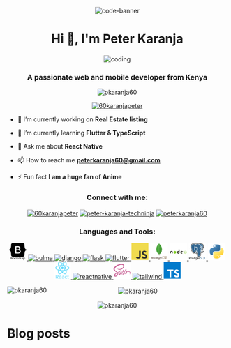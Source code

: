 <p align="center">
  <img alt="code-banner" width=500 src="" >
</p>
<h1 align="center">Hi 👋, I'm Peter Karanja</h1>
<p align="center">
  <img align="center" alt="coding" width="400" src="https://cdn.dribbble.com/users/1162077/screenshots/3848914/programmer.gif">
</p>
<h3 align="center">A passionate web and mobile developer from Kenya</h3>

<p align="center"> <img src="https://komarev.com/ghpvc/?username=pkaranja60&label=Profile%20views&color=0e75b6&style=flat" alt="pkaranja60" /> </p>

<p align="center"> <a href="https://twitter.com/60karanjapeter" target="blank"><img src="https://img.shields.io/twitter/follow/60karanjapeter?logo=twitter&style=for-the-badge" alt="60karanjapeter" /></a> </p>

- 🔭 I’m currently working on **Real Estate listing**

- 🌱 I’m currently learning **Flutter & TypeScript**

- 💬 Ask me about **React Native**

- 📫 How to reach me **peterkaranja60@gmail.com**

- ⚡ Fun fact **I am a huge fan of Anime**

<h3 align="center">Connect with me:</h3>
<p align="center">
<a href="https://twitter.com/60karanjapeter" target="blank"><img align="center" src="https://raw.githubusercontent.com/rahuldkjain/github-profile-readme-generator/master/src/images/icons/Social/twitter.svg" alt="60karanjapeter" height="30" width="40" /></a>
<a href="https://linkedin.com/in/peter-karanja-techninja" target="blank"><img align="center" src="https://raw.githubusercontent.com/rahuldkjain/github-profile-readme-generator/master/src/images/icons/Social/linked-in-alt.svg" alt="peter-karanja-techninja" height="30" width="40" /></a>
<a href="https://instagram.com/peterkaranja60" target="blank"><img align="center" src="https://raw.githubusercontent.com/rahuldkjain/github-profile-readme-generator/master/src/images/icons/Social/instagram.svg" alt="peterkaranja60" height="30" width="40" /></a>
</p>

<h3 align="center">Languages and Tools:</h3>
<p align="center"> <a href="https://getbootstrap.com" target="_blank" rel="noreferrer"> <img src="https://raw.githubusercontent.com/devicons/devicon/master/icons/bootstrap/bootstrap-plain-wordmark.svg" alt="bootstrap" width="40" height="40"/> </a> <a href="https://bulma.io/" target="_blank" rel="noreferrer"> <img src="https://raw.githubusercontent.com/gilbarbara/logos/804dc257b59e144eaca5bc6ffd16949752c6f789/logos/bulma.svg" alt="bulma" width="40" height="40"/> </a> <a href="https://www.djangoproject.com/" target="_blank" rel="noreferrer"> <img src="https://cdn.worldvectorlogo.com/logos/django.svg" alt="django" width="40" height="40"/> </a> <a href="https://flask.palletsprojects.com/" target="_blank" rel="noreferrer"> <img src="https://www.vectorlogo.zone/logos/pocoo_flask/pocoo_flask-icon.svg" alt="flask" width="40" height="40"/> </a> <a href="https://flutter.dev" target="_blank" rel="noreferrer"> <img src="https://www.vectorlogo.zone/logos/flutterio/flutterio-icon.svg" alt="flutter" width="40" height="40"/> </a> <a href="https://developer.mozilla.org/en-US/docs/Web/JavaScript" target="_blank" rel="noreferrer"> <img src="https://raw.githubusercontent.com/devicons/devicon/master/icons/javascript/javascript-original.svg" alt="javascript" width="40" height="40"/> </a> <a href="https://www.mongodb.com/" target="_blank" rel="noreferrer"> <img src="https://raw.githubusercontent.com/devicons/devicon/master/icons/mongodb/mongodb-original-wordmark.svg" alt="mongodb" width="40" height="40"/> </a> <a href="https://nodejs.org" target="_blank" rel="noreferrer"> <img src="https://raw.githubusercontent.com/devicons/devicon/master/icons/nodejs/nodejs-original-wordmark.svg" alt="nodejs" width="40" height="40"/> </a> <a href="https://www.postgresql.org" target="_blank" rel="noreferrer"> <img src="https://raw.githubusercontent.com/devicons/devicon/master/icons/postgresql/postgresql-original-wordmark.svg" alt="postgresql" width="40" height="40"/> </a> <a href="https://www.python.org" target="_blank" rel="noreferrer"> <img src="https://raw.githubusercontent.com/devicons/devicon/master/icons/python/python-original.svg" alt="python" width="40" height="40"/> </a> <a href="https://reactjs.org/" target="_blank" rel="noreferrer"> <img src="https://raw.githubusercontent.com/devicons/devicon/master/icons/react/react-original-wordmark.svg" alt="react" width="40" height="40"/> </a> <a href="https://reactnative.dev/" target="_blank" rel="noreferrer"> <img src="https://reactnative.dev/img/header_logo.svg" alt="reactnative" width="40" height="40"/> </a> <a href="https://sass-lang.com" target="_blank" rel="noreferrer"> <img src="https://raw.githubusercontent.com/devicons/devicon/master/icons/sass/sass-original.svg" alt="sass" width="40" height="40"/> </a> <a href="https://tailwindcss.com/" target="_blank" rel="noreferrer"> <img src="https://www.vectorlogo.zone/logos/tailwindcss/tailwindcss-icon.svg" alt="tailwind" width="40" height="40"/> </a> <a href="https://www.typescriptlang.org/" target="_blank" rel="noreferrer"> <img src="https://raw.githubusercontent.com/devicons/devicon/master/icons/typescript/typescript-original.svg" alt="typescript" width="40" height="40"/> </a> </p>

<p align="center"><img align="left" src="https://github-readme-stats.vercel.app/api/top-langs/?username=pkaranja60&layout=compact&theme=dark" alt="pkaranja60" /></p>

<p align="center">&nbsp;<img align="center" src="https://github-readme-stats.vercel.app/api?username=pkaranja60&show_icons=true&theme=radical" alt="pkaranja60" /></p>

<p align="center"><img align="center" src="https://github-readme-streak-stats.herokuapp.com/?user=pkaranja60&" alt="pkaranja60" /></p>


# Blog posts
<!-- BLOG-POST-LIST:START -->
<!-- BLOG-POST-LIST:END -->

